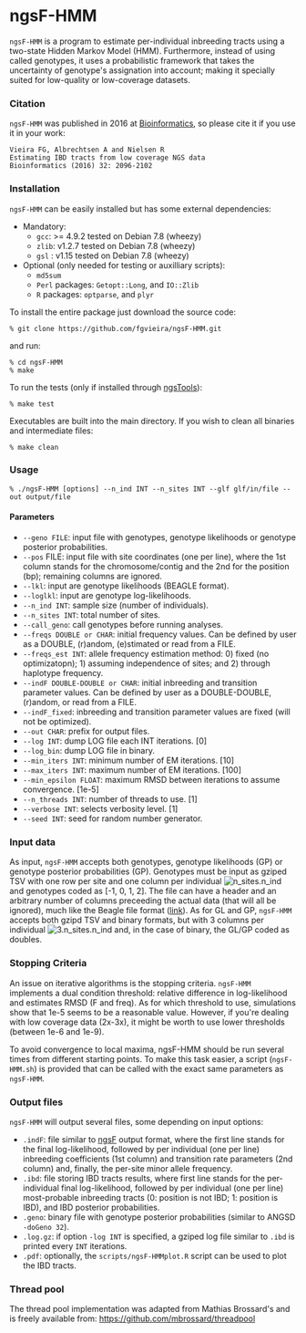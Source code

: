 

# ngsF-HMM

`ngsF-HMM` is a program to estimate per-individual inbreeding tracts using a two-state Hidden Markov Model (HMM). Furthermore, instead of using called genotypes, it uses a probabilistic framework that takes the uncertainty of genotype's assignation into account; making it specially suited for low-quality or low-coverage datasets.


### Citation

`ngsF-HMM` was published in 2016 at [Bioinformatics](http://bioinformatics.oxfordjournals.org/content/32/14/2096), so please cite it if you use it in your work:

    Vieira FG, Albrechtsen A and Nielsen R
    Estimating IBD tracts from low coverage NGS data
    Bioinformatics (2016) 32: 2096-2102

### Installation

`ngsF-HMM` can be easily installed but has some external dependencies:

* Mandatory:
  * `gcc`: >= 4.9.2 tested on Debian 7.8 (wheezy)
  * `zlib`: v1.2.7 tested on Debian 7.8 (wheezy)
  * `gsl` : v1.15 tested on Debian 7.8 (wheezy)
* Optional (only needed for testing or auxilliary scripts):
  * `md5sum`
  * `Perl` packages: `Getopt::Long`, and `IO::Zlib`
  * `R` packages: `optparse`, and `plyr`

To install the entire package just download the source code:

    % git clone https://github.com/fgvieira/ngsF-HMM.git

and run:

    % cd ngsF-HMM
    % make

To run the tests (only if installed through [ngsTools](https://github.com/mfumagalli/ngsTools)):

    % make test

Executables are built into the main directory. If you wish to clean all binaries and intermediate files:

    % make clean

### Usage

    % ./ngsF-HMM [options] --n_ind INT --n_sites INT --glf glf/in/file --out output/file

#### Parameters
* `--geno FILE`: input file with genotypes, genotype likelihoods or genotype posterior probabilities.
* `--pos` FILE: input file with site coordinates (one per line), where the 1st column stands for the chromosome/contig and the 2nd for the position (bp); remaining columns are ignored.
* `--lkl`: input are genotype likelihoods (BEAGLE format).
* `--loglkl`: input are genotype log-likelihoods.
* `--n_ind INT`: sample size (number of individuals).
* `--n_sites INT`: total number of sites.
* `--call_geno`: call genotypes before running analyses.
* `--freqs DOUBLE or CHAR`: initial frequency values. Can be defined by user as a DOUBLE, (r)andom, (e)stimated or read from a FILE.
* `--freqs_est INT`: allele frequency estimation method: 0) fixed (no optimizatopn); 1) assuming independence of sites; and 2) through haplotype frequency.
* `--indF DOUBLE-DOUBLE or CHAR`: initial inbreeding and transition parameter values. Can be defined by user as a DOUBLE-DOUBLE, (r)andom, or read from a FILE.
* `--indF_fixed`: inbreeding and transition parameter values are fixed (will not be optimized).
* `--out CHAR`: prefix for output files.
* `--log INT`: dump LOG file each INT iterations. [0]
* `--log_bin`: dump LOG file in binary.
* `--min_iters INT`: minimum number of EM iterations. [10]
* `--max_iters INT`: maximum number of EM iterations. [100]
* `--min_epsilon FLOAT`: maximum RMSD between iterations to assume convergence. [1e-5]
* `--n_threads INT`: number of threads to use. [1]
* `--verbose INT`: selects verbosity level. [1]
* `--seed INT`: seed for random number generator.

### Input data
As input, `ngsF-HMM` accepts both genotypes, genotype likelihoods (GP) or genotype posterior probabilities (GP). Genotypes must be input as gziped TSV with one row per site and one column per individual ![n_sites.n_ind](http://mathurl.com/ycxtfy8u.png) and genotypes coded as [-1, 0, 1, 2]. The file can have a header and an arbitrary number of columns preceeding the actual data (that will all be ignored), much like the Beagle file format ([link](http://faculty.washington.edu/browning/beagle/beagle.html)).
As for GL and GP, `ngsF-HMM` accepts both gzipd TSV and binary formats, but with 3 columns per individual ![3.n_sites.n_ind](http://mathurl.com/ycvy5fvx.png) and, in the case of binary, the GL/GP coded as doubles.

### Stopping Criteria
An issue on iterative algorithms is the stopping criteria. `ngsF-HMM` implements a dual condition threshold: relative difference in log-likelihood and estimates RMSD (F and freq). As for which threshold to use, simulations show that 1e-5 seems to be a reasonable value. However, if you're dealing with low coverage data (2x-3x), it might be worth to use lower thresholds (between 1e-6 and 1e-9).

To avoid convergence to local maxima, ngsF-HMM should be run several times from different starting points. To make this task easier, a script (`ngsF-HMM.sh`) is provided that can be called with the exact same parameters as `ngsF-HMM`.

### Output files
`ngsF-HMM` will output several files, some depending on input options:

* `.indF`: file similar to [ngsF](https://github.com/fgvieira/ngsF) output format, where the first line stands for the final log-likelihood, followed by per individual (one per line) inbreeding coefficients (1st column) and transition rate parameters (2nd column) and, finally, the per-site minor allele frequency.
* `.ibd`: file storing IBD tracts results, where first line stands for the per-individual final log-likelihood, followed by per individual (one per line) most-probable inbreeding tracts (0: position is not IBD; 1: position is IBD), and IBD posterior probabilities.
* `.geno`: binary file with genotype posterior probabilities (similar to ANGSD `-doGeno 32`).
* `.log.gz`: if option `-log INT` is specified, a gziped log file similar to `.ibd` is printed every `INT` iterations.
* `.pdf`: optionally, the `scripts/ngsF-HMMplot.R` script can be used to plot the IBD tracts.

### Thread pool
The thread pool implementation was adapted from Mathias Brossard's and is freely available from:
https://github.com/mbrossard/threadpool
